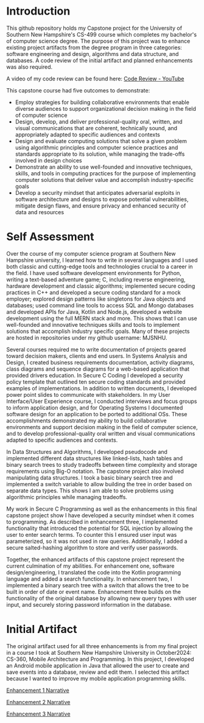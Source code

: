 # Introduction
This github repository holds my Capstone project for the University of Southern New Hampshire's CS-499 course which completes my bachelor's of computer science degree. The purpose of this project was to enhance existing project artifacts from the degree program in three categories: software engineering and design, algorithms and data structure, and databases. A code review of the initial artifact and planned enhancements was also required.

A video of my code review can be found here: [Code Review - YouTube](https://youtu.be/XsEBWYWNU5w)

This capstone course had five outcomes to demonstrate:

* Employ strategies for building collaborative environments that enable diverse audiences to support organizational decision making in the field of computer science
* Design, develop, and deliver professional-quality oral, written, and visual communications that are coherent, technically sound, and appropriately adapted to specific audiences and contexts
* Design and evaluate computing solutions that solve a given problem using algorithmic principles and computer science practices and standards appropriate to its solution, while managing the trade-offs involved in design choices
* Demonstrate an ability to use well-founded and innovative techniques, skills, and tools in computing practices for the purpose of implementing computer solutions that deliver value and accomplish industry-specific goals
* Develop a security mindset that anticipates adversarial exploits in software architecture and designs to expose potential vulnerabilities, mitigate design flaws, and ensure privacy and enhanced security of data and resources


# Self Assessment

Over the course of my computer science program at Southern New Hampshire university, I learned how to write in several languages and I used both classic and cutting-edge tools and technologies crucial to a career in the field.  I have used software development environments for Python, writing a text-based adventure game; C, including reverse engineering, hardware development and classic algorithms; implemented secure coding practices in C++ and developed a secure coding standard for a mock employer; explored design patterns like singletons for Java objects and databases; used command line tools to access SQL and Mongo databases and developed APIs for Java, Kotlin and Node.js, developed a website development using the full MERN stack and more.  This shows that I can use well-founded and innovative techniques skills and tools to implement solutions that accomplish industry specific goals.  Many of these projects are hosted in repositories under my github username: MJSNHU.  

Several courses required me to write documentation of projects geared toward decision makers, clients and end users.  In Systems Analysis and Design, I created business requirements documentation, activity diagrams, class diagrams and sequence diagrams for a web-based application that provided drivers education.  In Secure C Coding I developed a security policy template that outlined ten secure coding standards and provided examples of implementations.  In addition to written documents, I developed power point slides to communicate with stakeholders. In my User Interface/User Experience course, I conducted interviews and focus groups to inform application design, and for Operating Systems I documented software design for an application to be ported to additional OSs.  These accomplishments demonstrated my ability to build collaborative environments and support decision making in the field of computer science, and to develop professional-quality oral written and visual communications adapted to specific audiences and contexts.

In Data Structures and Algorithms, I developed pseudocode and implemented different data structures like linked-lists, hash tables and binary search trees to study tradeoffs between time complexity and storage requirements using Big-O notation.  The capstone project also involved manipulating data structures.  I took a basic binary search tree and implemented a switch variable to allow building the tree in order based on separate data types.  This shows I am able to solve problems using algorithmic principles while managing tradeoffs.  

My work in Secure C Programming as well as the enhancements in this final capstone project show I have developed a security mindset when it comes to programming.  As described in enhancement three, I implemented functionality that introduced the potential for SQL injection by allowing the user to enter search terms.  To counter this I ensured user input was parameterized, so it was not used in raw queries.  Additionally, I added a secure salted-hashing algorithm to store and verify user passwords.  

Together, the enhanced artifacts of this capstone project represent the current culmination of my abilities.  For enhancement one, software design/engineering, I translated the code into the Kotlin programming language and added a search functionality.  In enhancement two, I implemented a binary search tree with a switch that allows the tree to be built in order of date or event name.  Enhancement three builds on the functionality of the original database by allowing new query types with user input, and securely storing password information in the database.  

# Initial Artifact
The original artifact used for all three enhancements is from my final project in a course I took at Southern New Hampshire University in October2024: CS-360, Mobile Architecture and Programming. In this project, I developed an Android mobile application in Java that allowed the user to create and save events into a database, review and edit them.  I selected this artifact because I wanted to improve my mobile application programming skills.

[Enhancement 1 Narrative](https://github.com/MJSNHU/Capstone/blob/main/Enhancement%201.md)

[Enhancement 2 Narrative](https://github.com/MJSNHU/Capstone/blob/main/Enhancement%202.md)

[Enhancement 3 Narrative](https://github.com/MJSNHU/Capstone/blob/main/Enhancement%203.md)

